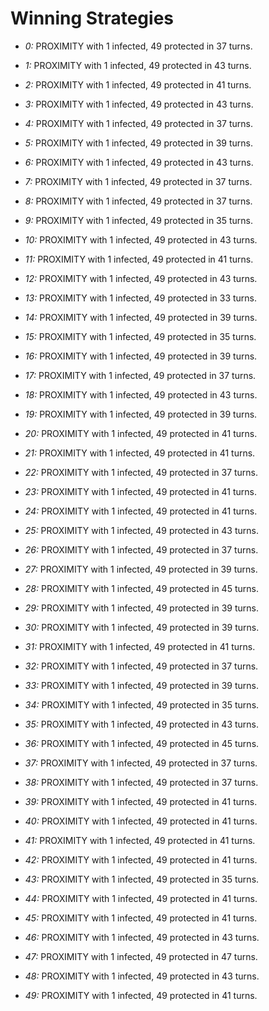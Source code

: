# Winning Strategies

* _0:_ PROXIMITY with 1 infected, 49 protected in 37 turns.


* _1:_ PROXIMITY with 1 infected, 49 protected in 43 turns.


* _2:_ PROXIMITY with 1 infected, 49 protected in 41 turns.


* _3:_ PROXIMITY with 1 infected, 49 protected in 43 turns.


* _4:_ PROXIMITY with 1 infected, 49 protected in 37 turns.


* _5:_ PROXIMITY with 1 infected, 49 protected in 39 turns.


* _6:_ PROXIMITY with 1 infected, 49 protected in 43 turns.


* _7:_ PROXIMITY with 1 infected, 49 protected in 37 turns.


* _8:_ PROXIMITY with 1 infected, 49 protected in 37 turns.


* _9:_ PROXIMITY with 1 infected, 49 protected in 35 turns.


* _10:_ PROXIMITY with 1 infected, 49 protected in 43 turns.


* _11:_ PROXIMITY with 1 infected, 49 protected in 41 turns.


* _12:_ PROXIMITY with 1 infected, 49 protected in 43 turns.


* _13:_ PROXIMITY with 1 infected, 49 protected in 33 turns.


* _14:_ PROXIMITY with 1 infected, 49 protected in 39 turns.


* _15:_ PROXIMITY with 1 infected, 49 protected in 35 turns.


* _16:_ PROXIMITY with 1 infected, 49 protected in 39 turns.


* _17:_ PROXIMITY with 1 infected, 49 protected in 37 turns.


* _18:_ PROXIMITY with 1 infected, 49 protected in 43 turns.


* _19:_ PROXIMITY with 1 infected, 49 protected in 39 turns.


* _20:_ PROXIMITY with 1 infected, 49 protected in 41 turns.


* _21:_ PROXIMITY with 1 infected, 49 protected in 41 turns.


* _22:_ PROXIMITY with 1 infected, 49 protected in 37 turns.


* _23:_ PROXIMITY with 1 infected, 49 protected in 41 turns.


* _24:_ PROXIMITY with 1 infected, 49 protected in 41 turns.


* _25:_ PROXIMITY with 1 infected, 49 protected in 43 turns.


* _26:_ PROXIMITY with 1 infected, 49 protected in 37 turns.


* _27:_ PROXIMITY with 1 infected, 49 protected in 39 turns.


* _28:_ PROXIMITY with 1 infected, 49 protected in 45 turns.


* _29:_ PROXIMITY with 1 infected, 49 protected in 39 turns.


* _30:_ PROXIMITY with 1 infected, 49 protected in 39 turns.


* _31:_ PROXIMITY with 1 infected, 49 protected in 41 turns.


* _32:_ PROXIMITY with 1 infected, 49 protected in 37 turns.


* _33:_ PROXIMITY with 1 infected, 49 protected in 39 turns.


* _34:_ PROXIMITY with 1 infected, 49 protected in 35 turns.


* _35:_ PROXIMITY with 1 infected, 49 protected in 43 turns.


* _36:_ PROXIMITY with 1 infected, 49 protected in 45 turns.


* _37:_ PROXIMITY with 1 infected, 49 protected in 37 turns.


* _38:_ PROXIMITY with 1 infected, 49 protected in 37 turns.


* _39:_ PROXIMITY with 1 infected, 49 protected in 41 turns.


* _40:_ PROXIMITY with 1 infected, 49 protected in 41 turns.


* _41:_ PROXIMITY with 1 infected, 49 protected in 41 turns.


* _42:_ PROXIMITY with 1 infected, 49 protected in 41 turns.


* _43:_ PROXIMITY with 1 infected, 49 protected in 35 turns.


* _44:_ PROXIMITY with 1 infected, 49 protected in 41 turns.


* _45:_ PROXIMITY with 1 infected, 49 protected in 41 turns.


* _46:_ PROXIMITY with 1 infected, 49 protected in 43 turns.


* _47:_ PROXIMITY with 1 infected, 49 protected in 47 turns.


* _48:_ PROXIMITY with 1 infected, 49 protected in 43 turns.


* _49:_ PROXIMITY with 1 infected, 49 protected in 41 turns.


